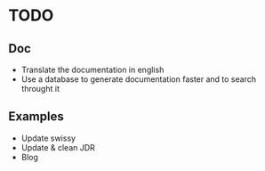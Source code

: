 # TODO

## Doc

- Translate the documentation in english
- Use a database to generate documentation faster and to search throught it

## Examples

- Update swissy
- Update & clean JDR
- Blog
